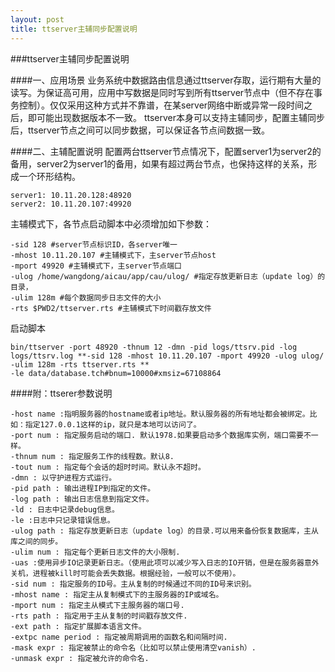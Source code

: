 ```yaml
---
layout: post
title: ttserver主辅同步配置说明
---
```


###ttserver主辅同步配置说明

####一、应用场景
业务系统中数据路由信息通过ttserver存取，运行期有大量的读写。为保证高可用，应用中写数据是同时写到所有ttserver节点中（但不存在事务控制）。仅仅采用这种方式并不靠谱，在某server网络中断或异常一段时间之后，即可能出现数据版本不一致。
ttserver本身可以支持主辅同步，配置主辅同步后，ttserver节点之间可以同步数据，可以保证各节点间数据一致。


####二、主辅配置说明
配置两台ttserver节点情况下，配置server1为server2的备用，server2为server1的备用，如果有超过两台节点，也保持这样的关系，形成一个环形结构。

```
server1: 10.11.20.128:48920
server2: 10.11.20.107:49920
```

主辅模式下，各节点启动脚本中必须增加如下参数：
	
```
-sid 128 #server节点标识ID，各server唯一
-mhost 10.11.20.107 #主辅模式下，主server节点host
-mport 49920 #主辅模式下，主server节点端口
-ulog /home/wangdong/aicau/app/cau/ulog/ #指定存放更新日志（update log）的目录，
-ulim 128m #每个数据同步日志文件的大小
-rts $PWD2/ttserver.rts #主辅模式下时间戳存放文件
```

启动脚本

```
bin/ttserver -port 48920 -thnum 12 -dmn -pid logs/ttsrv.pid -log logs/ttsrv.log **-sid 128 -mhost 10.11.20.107 -mport 49920 -ulog ulog/ -ulim 128m -rts ttserver.rts **
-le data/database.tch#bnum=10000#xmsiz=67108864
```

####附：ttserer参数说明

```
-host name :指明服务器的hostname或者ip地址。默认服务器的所有地址都会被绑定。比如：指定127.0.0.1这样的ip，就只是本地可以访问了。
-port num : 指定服务启动的端口. 默认1978.如果要启动多个数据库实例，端口需要不一样。
-thnum num : 指定服务工作的线程数。默认8.
-tout num : 指定每个会话的超时时间。默认永不超时。
-dmn : 以守护进程方式运行。
-pid path : 输出进程IP到指定的文件。
-log path : 输出日志信息到指定文件。
-ld : 日志中记录debug信息。
-le :日志中只记录错误信息。
-ulog path : 指定存放更新日志（update log）的目录.可以用来备份恢复数据库，主从库之间的同步。
-ulim num : 指定每个更新日志文件的大小限制.
-uas :使用异步IO记录更新日志。（使用此项可以减少写入日志的IO开销，但是在服务器意外关机，进程被kill时可能会丢失数据。根据经验，一般可以不使用）。
-sid num : 指定服务的ID号。主从复制的时候通过不同的ID号来识别。
-mhost name : 指定主从复制模式下的主服务器的IP或域名。
-mport num : 指定主从模式下主服务器的端口号.
-rts path : 指定用于主从复制的时间戳存放文件.
-ext path : 指定扩展脚本语言文件。
-extpc name period : 指定被周期调用的函数名和间隔时间.
-mask expr : 指定被禁止的命令名（比如可以禁止使用清空vanish）.
-unmask expr : 指定被允许的命令名.
```